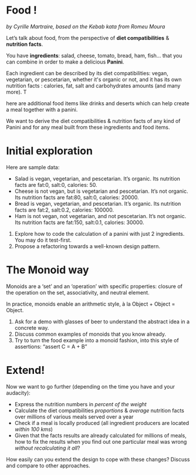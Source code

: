 # Food !

*by Cyrille Martraire, based on the Kebab kata from Romeu Moura*

Let’s talk about food, from the perspective of **diet compatibilities** & **nutrition facts**.

You have **ingredients**: salad, cheese, tomato, bread, ham, fish… that you can combine in order to make a delicious **Panini**.

Each ingredient can be described by its diet compatibilities: vegan, vegetarian, or pescetarian, whether it's organic or not, and it has its own nutrition facts : calories, fat, salt and carbohydrates amounts (and many more). T

here are additional food items like drinks and deserts which can help create a meal together with a panini.

We want to derive the diet compatibilities & nutrition facts of any kind of Panini and for any meal built from these ingredients and food items.


# Initial exploration

Here are sample data:

- Salad is vegan, vegetarian, and pescetarian. It’s organic. Its nutrition facts are fat:0, salt:0, calories: 50.
- Cheese is not vegan, but is vegetarian and pescetarian. It’s not organic. Its nutrition facts are fat:80, salt:0, calories: 20000.
- Bread is vegan, vegetarian, and pescetarian. It’s organic. Its nutrition facts are fat:2, salt:0.2, calories: 100000.
- Ham is not vegan, not vegetarian, and not pescetarian. It’s not organic. Its nutrition facts are fat:150, salt:0.1, calories: 30000.

1. Explore how to code the calculation of a panini with just 2 ingredients. You may do it test-first.
1. Propose a refactoring towards a well-known design pattern.

# The Monoid way

Monoids are a ‘set’ and an ‘operation’ with specific properties: closure of the operation on the set, associativity, and neutral element.

In practice, monoids enable an arithmetic style, à la Object + Object = Object.

1. Ask for a demo with glasses of beer to understand the abstract idea in a concrete way.
1. Discuss common examples of monoids that you know already.
1. Try to turn the food example into a monoid fashion, into this style of assertions: “assert C = A + B”
 
# Extend!

Now we want to go further (depending on the time you have and your audacity):

- Express the nutrition numbers in *percent of the weight*
- Calculate the diet compatibilities *proportions* & *average* nutrition facts over millions of various meals served over a year
- Check if a meal is locally produced (all ingredient producers are located *within 100 kms*)
- Given that the facts results are already calculated for millions of meals, how to fix the results when you find out one particular meal was wrong *without recalculating it all*?

How easily can you extend the design to cope with these changes? Discuss and compare to other approaches.

